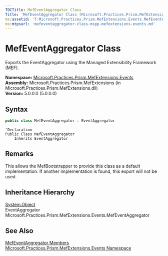 ```yaml
---
TOCTitle: MefEventAggregator Class
Title: 'MefEventAggregator Class (Microsoft.Practices.Prism.MefExtensions.Events)'
ms:assetid: 'T:Microsoft.Practices.Prism.MefExtensions.Events.MefEventAggregator'
ms:mtpsurl: 'mefeventaggregator-class-mspp-mefextensions-events.md'
---
```



# MefEventAggregator Class

Exports the EventAggregator using the Managed Extensibility Framework (MEF).

**Namespace:** [Microsoft.Practices.Prism.MefExtensions.Events](/patterns-practices/reference/mspp-mefextensions-events-namespace)  
**Assembly:** Microsoft.Practices.Prism.MefExtensions (in Microsoft.Practices.Prism.MefExtensions.dll)<br/>
**Version:** 5.0.0.0 (5.0.0.0)

## Syntax

```C#
public class MefEventAggregator : EventAggregator
```

```VB
'Declaration
Public Class MefEventAggregator
	Inherits EventAggregator
```

## Remarks

 This allows the MefBootstrapper to provide this class as a default implementation. If another implementation is found, this export will not be used.

## Inheritance Hierarchy

[System.Object](http://msdn.microsoft.com/en-us/library/e5kfa45b)  
EventAggregator  
Microsoft.Practices.Prism.MefExtensions.Events.MefEventAggregator

## See Also

[MefEventAggregator Members](/patterns-practices/reference/mefeventaggregator-members-mspp-mefextensions-events)  
[Microsoft.Practices.Prism.MefExtensions.Events Namespace](/patterns-practices/reference/mspp-mefextensions-events-namespace)<br/>